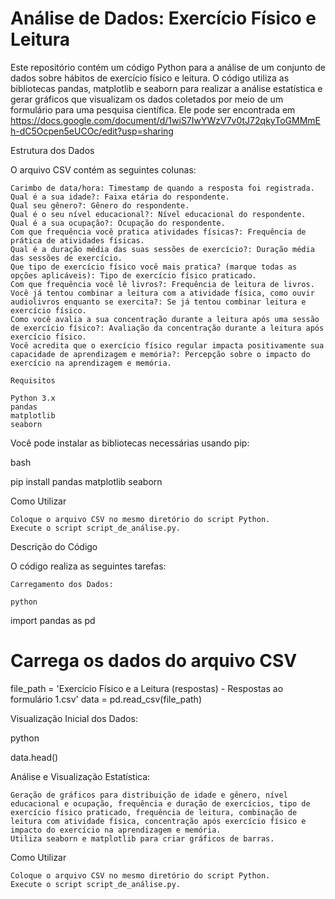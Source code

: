 # Análise de Dados: Exercício Físico e Leitura
Este repositório contém um código Python para a análise de um conjunto de dados sobre hábitos de exercício físico e leitura. O código utiliza as bibliotecas pandas, matplotlib e seaborn para realizar a análise estatística e gerar gráficos que visualizam os dados coletados por meio de um formulário para uma pesquisa científica. Ele pode ser encontrada em https://docs.google.com/document/d/1wiS7IwYWzV7v0tJ72qkyToGMMmEh-dC5Ocpen5eUCOc/edit?usp=sharing

Estrutura dos Dados

O arquivo CSV contém as seguintes colunas:

    Carimbo de data/hora: Timestamp de quando a resposta foi registrada.
    Qual é a sua idade?: Faixa etária do respondente.
    Qual seu gênero?: Gênero do respondente.
    Qual é o seu nível educacional?: Nível educacional do respondente.
    Qual é a sua ocupação?: Ocupação do respondente.
    Com que frequência você pratica atividades físicas?: Frequência de prática de atividades físicas.
    Qual é a duração média das suas sessões de exercício?: Duração média das sessões de exercício.
    Que tipo de exercício físico você mais pratica? (marque todas as opções aplicáveis): Tipo de exercício físico praticado.
    Com que frequência você lê livros?: Frequência de leitura de livros.
    Você já tentou combinar a leitura com a atividade física, como ouvir audiolivros enquanto se exercita?: Se já tentou combinar leitura e exercício físico.
    Como você avalia a sua concentração durante a leitura após uma sessão de exercício físico?: Avaliação da concentração durante a leitura após exercício físico.
    Você acredita que o exercício físico regular impacta positivamente sua capacidade de aprendizagem e memória?: Percepção sobre o impacto do exercício na aprendizagem e memória.

    Requisitos

    Python 3.x
    pandas
    matplotlib
    seaborn

Você pode instalar as bibliotecas necessárias usando pip:

bash

pip install pandas matplotlib seaborn

Como Utilizar

    Coloque o arquivo CSV no mesmo diretório do script Python.
    Execute o script script_de_análise.py.

Descrição do Código

O código realiza as seguintes tarefas:

    Carregamento dos Dados:

    python

import pandas as pd

# Carrega os dados do arquivo CSV
file_path = 'Exercício Físico e a Leitura (respostas) - Respostas ao formulário 1.csv'
data = pd.read_csv(file_path)

Visualização Inicial dos Dados:

python

data.head()

Análise e Visualização Estatística:

    Geração de gráficos para distribuição de idade e gênero, nível educacional e ocupação, frequência e duração de exercícios, tipo de exercício físico praticado, frequência de leitura, combinação de leitura com atividade física, concentração após exercício físico e impacto do exercício na aprendizagem e memória.
    Utiliza seaborn e matplotlib para criar gráficos de barras.

Como Utilizar

    Coloque o arquivo CSV no mesmo diretório do script Python.
    Execute o script script_de_análise.py.
